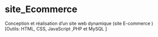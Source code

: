 # site_Ecommerce
Conception et réalisation d’un site web dynamique (site E-commerce )[Outils: HTML, CSS, JavaScript ,PHP et MySQL ]
